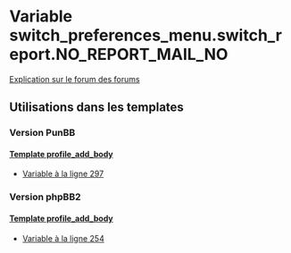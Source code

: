 # Variable switch_preferences_menu.switch_report.NO_REPORT_MAIL_NO
[Explication sur le forum des forums](http://forum.forumactif.com/t294113-listing-des-variables#switch_preferences_menu.switch_report.NO_REPORT_MAIL_NO)
## Utilisations dans les templates
### Version PunBB
#### [Template profile_add_body](punbb/profile_add_body.md)
* [Variable à la ligne 297](../punbb/profile_add_body.tpl#L297)
### Version phpBB2
#### [Template profile_add_body](subsilver/profile_add_body.md)
* [Variable à la ligne 254](../subsilver/profile_add_body.tpl#L254)